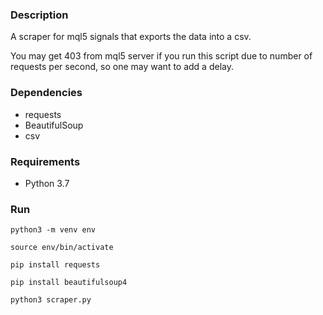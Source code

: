 ### Description
A scraper for mql5 signals that exports the data into a csv.

You may get 403 from mql5 server if you run this script due to number of requests per second, so one may want to add a delay.

### Dependencies

- requests
- BeautifulSoup
- csv

### Requirements
- Python 3.7

### Run

```
python3 -m venv env

source env/bin/activate

pip install requests

pip install beautifulsoup4

python3 scraper.py

```

